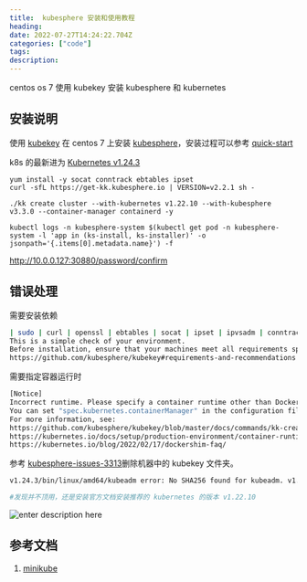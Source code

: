 ```yaml
---
title:  kubesphere 安装和使用教程
heading:
date: 2022-07-27T14:24:22.704Z
categories: ["code"]
tags: 
description: 
---
```


centos os 7 使用 kubekey 安装 kubesphere 和 kubernetes


## 安装说明
 使用 [kubekey](https://github.com/kubesphere/kubekey/releases) 在 centos 7 上安装 [kubesphere](https://github.com/kubesphere/kubesphere/)，安装过程可以参考 [quick-start](https://kubesphere.io/zh/docs/v3.3/quick-start/all-in-one-on-linux/) 
 
 
 k8s 的最新进为 [Kubernetes v1.24.3](https://github.com/kubernetes/kubernetes)
 
 ```
yum install -y socat conntrack ebtables ipset
curl -sfL https://get-kk.kubesphere.io | VERSION=v2.2.1 sh -

./kk create cluster --with-kubernetes v1.22.10 --with-kubesphere v3.3.0 --container-manager containerd -y

kubectl logs -n kubesphere-system $(kubectl get pod -n kubesphere-system -l 'app in (ks-install, ks-installer)' -o jsonpath='{.items[0].metadata.name}') -f
 ```
 
http://10.0.0.127:30880/password/confirm




## 错误处理

需要安装依赖
```bash
| sudo | curl | openssl | ebtables | socat | ipset | ipvsadm | conntrack | chrony | docker | containerd | nfs client | ceph client | glusterfs client
This is a simple check of your environment.
Before installation, ensure that your machines meet all requirements specified at
https://github.com/kubesphere/kubekey#requirements-and-recommendations

```

需要指定容器运行时
```bash
[Notice]
Incorrect runtime. Please specify a container runtime other than Docker to install Kubernetes v1.24 or later.
You can set "spec.kubernetes.containerManager" in the configuration file to "containerd" or add "--container-manager containerd" to the "./kk create cluster" command.
For more information, see:
https://github.com/kubesphere/kubekey/blob/master/docs/commands/kk-create-cluster.md
https://kubernetes.io/docs/setup/production-environment/container-runtimes/#container-runtimes
https://kubernetes.io/blog/2022/02/17/dockershim-faq/
```


参考  [kubesphere-issues-3313](https://github.com/kubesphere/kubesphere/issues/3313)删除机器中的 kubekey 文件夹。
```bash
v1.24.3/bin/linux/amd64/kubeadm error: No SHA256 found for kubeadm. v1.24.3 is not supported

#发现并不顶用，还是安装官方文档安装推荐的 kubernetes 的版本 v1.22.10 

```

![enter description here](https://s2.loli.net/2022/07/29/GY5CImHlrwniD8h.png)
 
 
 ## 参考文档
 1. [minikube](https://kubernetes.io/zh-cn/docs/tutorials/hello-minikube/)